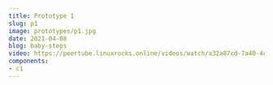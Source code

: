 ```yaml
---
title: Prototype 1
slug: p1
image: prototypes/p1.jpg
date: 2021-04-08
blog: baby-steps
video: https://peertube.linuxrocks.online/videos/watch/a32a87cd-7a40-4cc2-8984-b44be52a8e2c
components:
- c1
---
```

